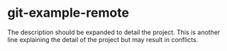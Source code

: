 # git-example-remote

The description should be expanded to detail the project.
This is another line explaining the detail of the project but may result in conflicts.
